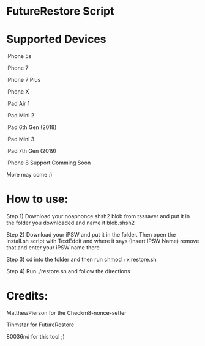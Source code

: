 # FutureRestore Script

# Supported Devices

iPhone 5s

iPhone 7

iPhone 7 Plus

iPhone X

iPad Air 1

iPad Mini 2

iPad 6th Gen (2018)

iPad Mini 3

iPad 7th Gen (2019)

iPhone 8 Support Comming Soon

More may come :)

# How to use:

Step 1) Download your noapnonce shsh2 blob from tsssaver and put it in the folder you downloaded and name it blob.shsh2

Step 2) Download your iPSW and put it in the folder. Then open the install.sh script with TextEddit and where it says (Insert IPSW Name) remove that and enter your iPSW name there

Step 3) cd into the folder and then run chmod +x restore.sh

Step 4) Run ./restore.sh and follow the directions


# Credits:

MatthewPierson for the Checkm8-nonce-setter

Tihmstar for FutureRestore

80036nd for this tool ;)
